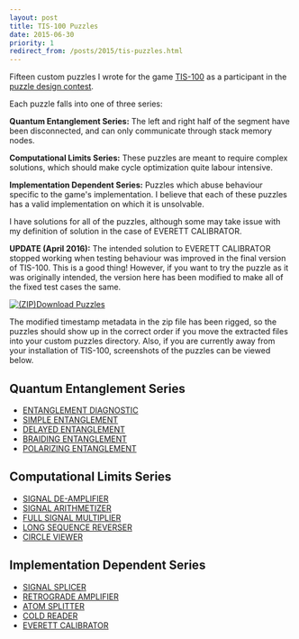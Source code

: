 ```yaml
---
layout: post
title: TIS-100 Puzzles
date: 2015-06-30
priority: 1
redirect_from: /posts/2015/tis-puzzles.html
---
```


Fifteen custom puzzles I wrote for the game
[TIS-100](http://www.zachtronics.com/tis-100/)
as a participant in the
[puzzle design contest](https://www.reddit.com/r/tis100/comments/3a271m).
<!--more-->
Each puzzle falls into one of three series:

**Quantum Entanglement Series:**
The left and right half of the segment have been disconnected,
and can only communicate through stack memory nodes.

**Computational Limits Series:**
These puzzles are meant to require complex solutions, which should
make cycle optimization quite labour intensive.

**Implementation Dependent Series:**
Puzzles which abuse behaviour specific to the game's implementation.
I believe that each of these puzzles has a valid implementation on
which it is unsolvable.

I have solutions for all of the puzzles,
although some may take issue with my definition of solution
in the case of EVERETT CALIBRATOR.

**UPDATE (April 2016):**
The intended solution to EVERETT CALIBRATOR stopped working when
testing behaviour was improved in the final version of TIS-100.
This is a good thing!  However, if you want to try the puzzle as
it was originally intended, the version here has been modified to
make all of the fixed test cases the same.

<a href="tis-puzzles.zip">
<img src="/icons/32px/zip.png" alt="(ZIP) ">Download Puzzles</a>

The modified timestamp metadata in the zip file has been rigged,
so the puzzles should show up in the correct order if you move the
extracted files into your custom puzzles directory.
Also, if you are currently away from your installation of TIS-100,
screenshots of the puzzles can be viewed below.

## Quantum Entanglement Series
* <a href="/tis-puzzles/a1.png">ENTANGLEMENT DIAGNOSTIC</a>
* <a href="/tis-puzzles/a2.png">SIMPLE ENTANGLEMENT</a>
* <a href="/tis-puzzles/a3.png">DELAYED ENTANGLEMENT</a>
* <a href="/tis-puzzles/a4.png">BRAIDING ENTANGLEMENT</a>
* <a href="/tis-puzzles/a5.png">POLARIZING ENTANGLEMENT</a>

## Computational Limits Series
* <a href="/tis-puzzles/b1.png">SIGNAL DE-AMPLIFIER</a>
* <a href="/tis-puzzles/b2.png">SIGNAL ARITHMETIZER</a>
* <a href="/tis-puzzles/b3.png">FULL SIGNAL MULTIPLIER</a>
* <a href="/tis-puzzles/b4.png">LONG SEQUENCE REVERSER</a>
* <a href="/tis-puzzles/b5.png">CIRCLE VIEWER</a>

## Implementation Dependent Series
* <a href="/tis-puzzles/c1.png">SIGNAL SPLICER</a>
* <a href="/tis-puzzles/c2.png">RETROGRADE AMPLIFIER</a>
* <a href="/tis-puzzles/c3.png">ATOM SPLITTER</a>
* <a href="/tis-puzzles/c4.png">COLD READER</a>
* <a href="/tis-puzzles/c5.png">EVERETT CALIBRATOR</a>
